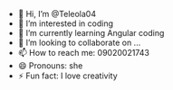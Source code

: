 - 👋 Hi, I’m @Teleola04
- 👀 I’m interested in coding 
- 🌱 I’m currently learning Angular coding 
- 💞️ I’m looking to collaborate on ...
- 📫 How to reach me: 09020021743
- 😄 Pronouns: she
- ⚡ Fun fact: I love creativity 

<!---
Teleola04/Teleola04 is a ✨ special ✨ repository because its `README.md` (this file) appears on your GitHub profile.
You can click the Preview link to take a look at your changes.
--->
